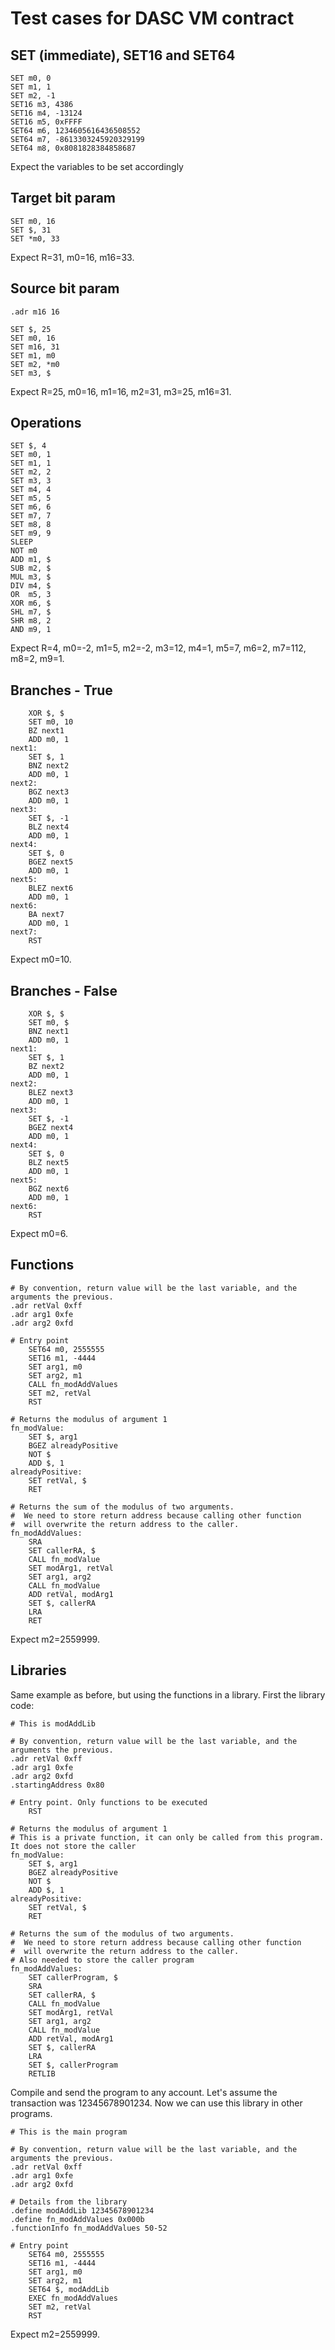 # Test cases for DASC VM contract

## SET (immediate), SET16 and SET64
```
SET m0, 0
SET m1, 1
SET m2, -1
SET16 m3, 4386
SET16 m4, -13124
SET16 m5, 0xFFFF
SET64 m6, 1234605616436508552
SET64 m7, -8613303245920329199
SET64 m8, 0x8081828384858687
```
Expect the variables to be set accordingly

## Target bit param
```
SET m0, 16
SET $, 31
SET *m0, 33
```
Expect R=31, m0=16, m16=33.

## Source bit param
```
.adr m16 16

SET $, 25
SET m0, 16
SET m16, 31
SET m1, m0
SET m2, *m0
SET m3, $
```
Expect R=25, m0=16, m1=16, m2=31, m3=25, m16=31.

## Operations
```
SET $, 4
SET m0, 1
SET m1, 1
SET m2, 2
SET m3, 3
SET m4, 4
SET m5, 5
SET m6, 6
SET m7, 7
SET m8, 8
SET m9, 9
SLEEP
NOT m0
ADD m1, $
SUB m2, $
MUL m3, $
DIV m4, $
OR  m5, 3
XOR m6, $
SHL m7, $
SHR m8, 2
AND m9, 1
```
Expect R=4, m0=-2, m1=5, m2=-2, m3=12, m4=1, m5=7, m6=2, m7=112, m8=2, m9=1.

## Branches - True
```
    XOR $, $
    SET m0, 10
    BZ next1
    ADD m0, 1
next1:
    SET $, 1
    BNZ next2
    ADD m0, 1
next2:
    BGZ next3
    ADD m0, 1
next3:
    SET $, -1
    BLZ next4
    ADD m0, 1
next4:
    SET $, 0
    BGEZ next5
    ADD m0, 1
next5:
    BLEZ next6
    ADD m0, 1
next6:
    BA next7
    ADD m0, 1
next7:
    RST
```
Expect m0=10.

## Branches - False
```
    XOR $, $
    SET m0, $
    BNZ next1
    ADD m0, 1
next1:
    SET $, 1
    BZ next2
    ADD m0, 1
next2:
    BLEZ next3
    ADD m0, 1
next3:
    SET $, -1
    BGEZ next4
    ADD m0, 1
next4:
    SET $, 0
    BLZ next5
    ADD m0, 1
next5:
    BGZ next6
    ADD m0, 1
next6:
    RST
```
Expect m0=6.

## Functions

```
# By convention, return value will be the last variable, and the arguments the previous.
.adr retVal 0xff
.adr arg1 0xfe
.adr arg2 0xfd

# Entry point
    SET64 m0, 2555555
    SET16 m1, -4444
    SET arg1, m0
    SET arg2, m1
    CALL fn_modAddValues
    SET m2, retVal
    RST

# Returns the modulus of argument 1
fn_modValue:
    SET $, arg1
    BGEZ alreadyPositive
    NOT $
    ADD $, 1
alreadyPositive:
    SET retVal, $
    RET

# Returns the sum of the modulus of two arguments.
#  We need to store return address because calling other function
#  will overwrite the return address to the caller.
fn_modAddValues:
    SRA
    SET callerRA, $
    CALL fn_modValue
    SET modArg1, retVal
    SET arg1, arg2
    CALL fn_modValue
    ADD retVal, modArg1
    SET $, callerRA
    LRA
    RET
```
Expect m2=2559999.

## Libraries

Same example as before, but using the functions in a library. First the library code:
```
# This is modAddLib

# By convention, return value will be the last variable, and the arguments the previous.
.adr retVal 0xff
.adr arg1 0xfe
.adr arg2 0xfd
.startingAddress 0x80

# Entry point. Only functions to be executed
    RST

# Returns the modulus of argument 1
# This is a private function, it can only be called from this program. It does not store the caller
fn_modValue:
    SET $, arg1
    BGEZ alreadyPositive
    NOT $
    ADD $, 1
alreadyPositive:
    SET retVal, $
    RET

# Returns the sum of the modulus of two arguments.
#  We need to store return address because calling other function
#  will overwrite the return address to the caller.
# Also needed to store the caller program
fn_modAddValues:
    SET callerProgram, $
    SRA
    SET callerRA, $
    CALL fn_modValue
    SET modArg1, retVal
    SET arg1, arg2
    CALL fn_modValue
    ADD retVal, modArg1
    SET $, callerRA
    LRA
    SET $, callerProgram
    RETLIB
```
Compile and send the program to any account. Let's assume the transaction was 12345678901234. Now we can use this library in other programs.

```
# This is the main program

# By convention, return value will be the last variable, and the arguments the previous.
.adr retVal 0xff
.adr arg1 0xfe
.adr arg2 0xfd

# Details from the library
.define modAddLib 12345678901234
.define fn_modAddValues 0x000b
.functionInfo fn_modAddValues 50-52

# Entry point
    SET64 m0, 2555555
    SET16 m1, -4444
    SET arg1, m0
    SET arg2, m1
    SET64 $, modAddLib
    EXEC fn_modAddValues
    SET m2, retVal
    RST
```
Expect m2=2559999.
